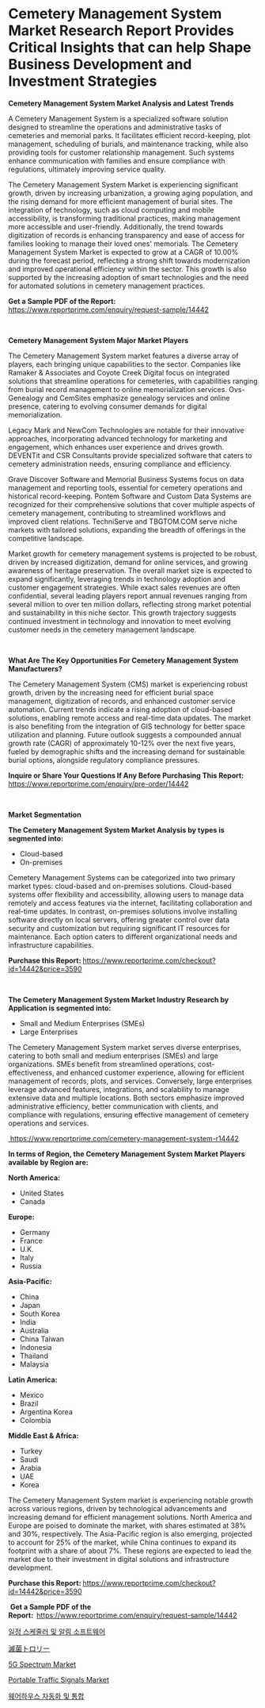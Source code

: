 <p><h1>Cemetery Management System Market Research Report Provides Critical Insights that can help Shape Business Development and Investment Strategies</h1></p><p><strong>Cemetery Management System Market Analysis and Latest Trends</strong></p>
<p><p>A Cemetery Management System is a specialized software solution designed to streamline the operations and administrative tasks of cemeteries and memorial parks. It facilitates efficient record-keeping, plot management, scheduling of burials, and maintenance tracking, while also providing tools for customer relationship management. Such systems enhance communication with families and ensure compliance with regulations, ultimately improving service quality.</p><p>The Cemetery Management System Market is experiencing significant growth, driven by increasing urbanization, a growing aging population, and the rising demand for more efficient management of burial sites. The integration of technology, such as cloud computing and mobile accessibility, is transforming traditional practices, making management more accessible and user-friendly. Additionally, the trend towards digitization of records is enhancing transparency and ease of access for families looking to manage their loved ones' memorials. The Cemetery Management System Market is expected to grow at a CAGR of 10.00% during the forecast period, reflecting a strong shift towards modernization and improved operational efficiency within the sector. This growth is also supported by the increasing adoption of smart technologies and the need for automated solutions in cemetery management practices.</p></p>
<p><strong>Get a Sample PDF of the Report:&nbsp;</strong> <a href="https://www.reportprime.com/enquiry/request-sample/14442">https://www.reportprime.com/enquiry/request-sample/14442</a></p>
<p>&nbsp;</p>
<p><strong>Cemetery Management System Major Market Players</strong></p>
<p><p>The Cemetery Management System market features a diverse array of players, each bringing unique capabilities to the sector. Companies like Ramaker & Associates and Coyote Creek Digital focus on integrated solutions that streamline operations for cemeteries, with capabilities ranging from burial record management to online memorialization services. Ovs-Genealogy and CemSites emphasize genealogy services and online presence, catering to evolving consumer demands for digital memorialization.</p><p>Legacy Mark and NewCom Technologies are notable for their innovative approaches, incorporating advanced technology for marketing and engagement, which enhances user experience and drives growth. DEVENTit and CSR Consultants provide specialized software that caters to cemetery administration needs, ensuring compliance and efficiency.</p><p>Grave Discover Software and Memorial Business Systems focus on data management and reporting tools, essential for cemetery operations and historical record-keeping. Pontem Software and Custom Data Systems are recognized for their comprehensive solutions that cover multiple aspects of cemetery management, contributing to streamlined workflows and improved client relations. TechniServe and TBGTOM.COM serve niche markets with tailored solutions, expanding the breadth of offerings in the competitive landscape.</p><p>Market growth for cemetery management systems is projected to be robust, driven by increased digitization, demand for online services, and growing awareness of heritage preservation. The overall market size is expected to expand significantly, leveraging trends in technology adoption and customer engagement strategies. While exact sales revenues are often confidential, several leading players report annual revenues ranging from several million to over ten million dollars, reflecting strong market potential and sustainability in this niche sector. This growth trajectory suggests continued investment in technology and innovation to meet evolving customer needs in the cemetery management landscape.</p></p>
<p>&nbsp;</p>
<p><strong>What Are The Key Opportunities For Cemetery Management System Manufacturers?</strong></p>
<p><p>The Cemetery Management System (CMS) market is experiencing robust growth, driven by the increasing need for efficient burial space management, digitization of records, and enhanced customer service automation. Current trends indicate a rising adoption of cloud-based solutions, enabling remote access and real-time data updates. The market is also benefiting from the integration of GIS technology for better space utilization and planning. Future outlook suggests a compounded annual growth rate (CAGR) of approximately 10-12% over the next five years, fueled by demographic shifts and the increasing demand for sustainable burial options, alongside regulatory compliance pressures.</p></p>
<p><strong>Inquire or Share Your Questions If Any Before Purchasing This Report:</strong> <a href="https://www.reportprime.com/enquiry/pre-order/14442">https://www.reportprime.com/enquiry/pre-order/14442</a></p>
<p>&nbsp;</p>
<p><strong>Market Segmentation</strong></p>
<p><strong>The Cemetery Management System Market Analysis by types is segmented into:</strong></p>
<p><ul><li>Cloud-based</li><li>On-premises</li></ul></p>
<p><p>Cemetery Management Systems can be categorized into two primary market types: cloud-based and on-premises solutions. Cloud-based systems offer flexibility and accessibility, allowing users to manage data remotely and access features via the internet, facilitating collaboration and real-time updates. In contrast, on-premises solutions involve installing software directly on local servers, offering greater control over data security and customization but requiring significant IT resources for maintenance. Each option caters to different organizational needs and infrastructure capabilities.</p></p>
<p><strong>Purchase this Report:&nbsp;</strong><a href="https://www.reportprime.com/checkout?id=14442&price=3590">https://www.reportprime.com/checkout?id=14442&price=3590</a></p>
<p>&nbsp;</p>
<p><strong>The Cemetery Management System Market Industry Research by Application is segmented into:</strong></p>
<p><ul><li>Small and Medium Enterprises (SMEs)</li><li>Large Enterprises</li></ul></p>
<p><p>The Cemetery Management System market serves diverse enterprises, catering to both small and medium enterprises (SMEs) and large organizations. SMEs benefit from streamlined operations, cost-effectiveness, and enhanced customer experience, allowing for efficient management of records, plots, and services. Conversely, large enterprises leverage advanced features, integrations, and scalability to manage extensive data and multiple locations. Both sectors emphasize improved administrative efficiency, better communication with clients, and compliance with regulations, ensuring effective management of cemetery operations and services.</p></p>
<p><a href="https://www.reportprime.com/cemetery-management-system-r14442">&nbsp;https://www.reportprime.com/cemetery-management-system-r14442</a></p>
<p><strong>In terms of Region, the Cemetery Management System Market Players available by Region are:</strong></p>
<p>
    <p> <strong> North America: </strong>
        <ul>
            <li>United States</li>
            <li>Canada</li>
        </ul>
        </p> 
    <p> <strong> Europe: </strong>
        <ul>
            <li>Germany</li>
            <li>France</li>
            <li>U.K.</li>
            <li>Italy</li>
            <li>Russia</li>
        </ul>
        </p> 
    <p> <strong> Asia-Pacific: </strong>
        <ul>
            <li>China</li>
            <li>Japan</li>
            <li>South Korea</li>
            <li>India</li>
            <li>Australia</li>
            <li>China Taiwan</li>
            <li>Indonesia</li>
            <li>Thailand</li>
            <li>Malaysia</li>
        </ul>
        </p> 
    <p> <strong> Latin America: </strong>
        <ul>
            <li>Mexico</li>
            <li>Brazil</li>
            <li>Argentina Korea</li>
            <li>Colombia</li>
        </ul>
        </p> 
    <p> <strong> Middle East & Africa: </strong>
        <ul>
            <li>Turkey</li>
            <li>Saudi</li>
            <li>Arabia</li>
            <li>UAE</li>
            <li>Korea</li>
        </ul>
    </p>
    </p>
<p><p>The Cemetery Management System market is experiencing notable growth across various regions, driven by technological advancements and increasing demand for efficient management solutions. North America and Europe are poised to dominate the market, with shares estimated at 38% and 30%, respectively. The Asia-Pacific region is also emerging, projected to account for 25% of the market, while China continues to expand its footprint with a share of about 7%. These regions are expected to lead the market due to their investment in digital solutions and infrastructure development.</p></p>
<p><strong>Purchase this Report: </strong><a href="https://www.reportprime.com/checkout?id=14442&price=3590">https://www.reportprime.com/checkout?id=14442&price=3590</a></p>
<p>&nbsp;<strong>Get a Sample PDF of the Report:&nbsp;&nbsp;</strong><a href="https://www.reportprime.com/enquiry/request-sample/14442">https://www.reportprime.com/enquiry/request-sample/14442</a></p>
<p><strong></strong></p>
<p><p><a href="https://medium.com/@biancamacdonald87/appointment-scheduler-and-reminders-software-market-%EC%9D%98-%EA%B8%80%EB%A1%9C%EB%B2%8C-%EC%8B%9C%EC%9E%A5-%EA%B0%9C%EC%9A%94%EB%8A%94-%EC%A0%84-%EC%84%B8%EA%B3%84-%EB%B0%8F-%EC%A3%BC%EC%9A%94-%EC%8B%9C%EC%9E%A5%EC%9D%98-%EC%82%B0%EC%97%85%EC%97%90-%EC%98%81%ED%96%A5%EC%9D%84-%EB%AF%B8%EC%B9%98%EB%8A%94-%EC%A3%BC%EC%9A%94-cd8daaba2d57">일정 스케줄러 및 알림 소프트웨어</a></p><p><a href="https://medium.com/@fsde4w/sterilization-trolleys-market-%E3%81%AF-%E3%82%B3%E3%82%B9%E3%83%88%E7%AE%A1%E7%90%86%E3%81%A8%E5%8A%B9%E7%8E%87%E5%90%91%E4%B8%8A%E3%82%92%E5%84%AA%E5%85%88%E3%81%97%E3%81%BE%E3%81%99-%E3%81%95%E3%82%89%E3%81%AB-%E5%A0%B1%E5%91%8A%E6%9B%B8%E3%81%AF%E5%B8%82%E5%A0%B4%E3%81%AE%E9%9C%80%E8%A6%81%E9%9D%A2%E3%81%A8%E4%BE%9B%E7%B5%A6%E9%9D%A2%E3%81%AE%E4%B8%A1%E6%96%B9%E3%82%92%E3%82%AB%E3%83%90%E3%83%BC%E3%81%97%E3%81%A6%E3%81%84%E3%81%BE%E3%81%99-sterilization-9b32b29542b3">滅菌トロリー</a></p><p><a href="https://issuu.com/reportprime-2/docs/5g-spectrum-market-size-2030.pptx_a523d0e44f8327">5G Spectrum Market</a></p><p><a href="https://medium.com/@lamm8276/the-portable-traffic-signals-market-prioritizes-cost-control-and-efficiency-enhancement-027c0209303d">Portable Traffic Signals Market</a></p><p><a href="https://medium.com/@biancamacdonald87/%EC%B0%BD%EA%B3%A0-%EC%9E%90%EB%8F%99%ED%99%94-%EB%B0%8F-%ED%86%B5%ED%95%A9-%EC%8B%9C%EC%9E%A5-%EC%A7%80%ED%91%9C-%EC%8B%9C%EC%9E%A5-%EA%B7%9C%EB%AA%A8-%EC%A7%80%EC%97%AD%EB%B3%84-%EB%B6%84%EC%84%9D-%EC%8B%9C%EC%9E%A5-%ED%94%8C%EB%A0%88%EC%9D%B4%EC%96%B4-%EB%B6%84%EC%84%9D-%EB%B0%8F-%EC%98%88%EC%B8%A1-2024-2031-b2b564e730e4">웨어하우스 자동화 및 통합</a></p></p>